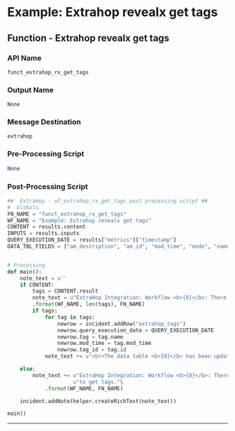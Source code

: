<!--
    DO NOT MANUALLY EDIT THIS FILE
    THIS FILE IS AUTOMATICALLY GENERATED WITH resilient-sdk codegen
-->

# Example: Extrahop revealx get tags

## Function - Extrahop revealx get tags

### API Name
`funct_extrahop_rx_get_tags`

### Output Name
`None`

### Message Destination
`extrahop`

### Pre-Processing Script
```python
None
```

### Post-Processing Script
```python
##  ExtraHop - wf_extrahop_rx_get_tags post processing script ##
#  Globals
FN_NAME = "funct_extrahop_rx_get_tags"
WF_NAME = "Example: Extrahop revealx get tags"
CONTENT = results.content
INPUTS = results.inputs
QUERY_EXECUTION_DATE = results["metrics"]["timestamp"]
DATA_TBL_FIELDS = ["am_description", "am_id", "mod_time", "mode", "name", "owner", "rights", "short_code", "show_alert_status", "walks", "weighting"]


# Processing
def main():
    note_text = u''
    if CONTENT:
        tags = CONTENT.result
        note_text = u"ExtraHop Integration: Workflow <b>{0}</b>: There were <b>{1}</b> Tags returned for SOAR function <b>{2}</b>."\
        .format(WF_NAME, len(tags), FN_NAME)
        if tags:
            for tag in tags:
                newrow = incident.addRow("extrahop_tags")
                newrow.query_execution_date = QUERY_EXECUTION_DATE
                newrow.tag = tag.name
                newrow.mod_time = tag.mod_time
                newrow.tag_id = tag.id
            note_text += u"<br>The data table <b>{0}</b> has been updated".format("Extrahop Tags")

    else:
        note_text += u"ExtraHop Integration: Workflow <b>{0}</b>: There was <b>no</b> result returned while attempting " \
                     u"to get tags."\
            .format(WF_NAME, FN_NAME)

    incident.addNote(helper.createRichText(note_text))

main()

```

---

